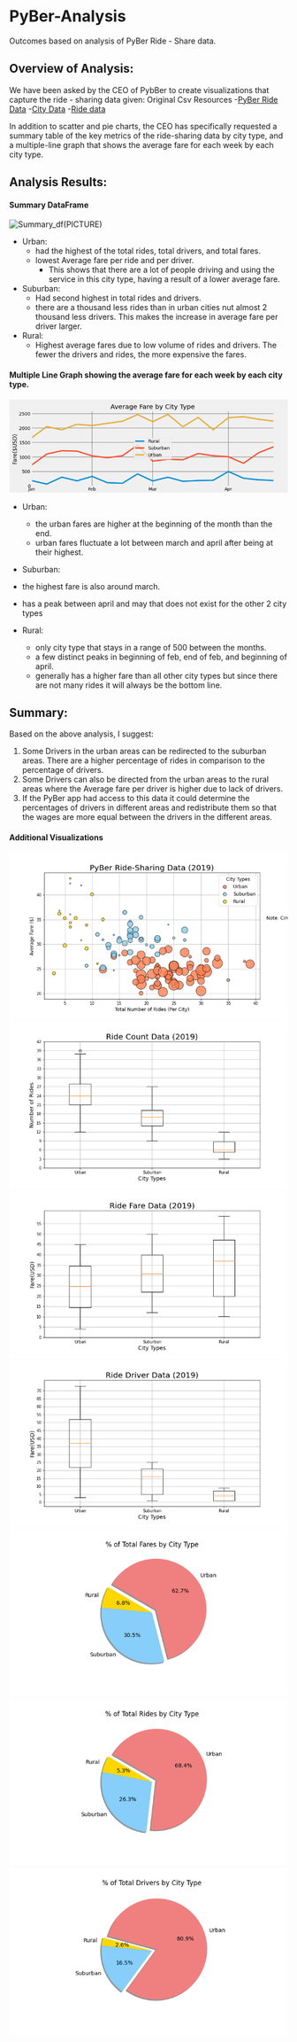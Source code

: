 # PyBer-Analysis
Outcomes based on analysis of PyBer Ride - Share data.
## Overview of Analysis:
We have been asked by the CEO of PybBer to create visualizations that capture the ride - sharing data given:
Original Csv Resources
-[PyBer Ride Data](Resources/PyBer_ride_data.csv)
-[City Data](Resources/city_data.csv)
-[Ride data](Resources/ride_data.csv)

In addition to scatter and pie charts, the CEO has specifically requested a summary table of the key metrics of the ride-sharing data by city type, and a multiple-line graph that shows the average fare for each week by each city type.


## Analysis Results:
#### Summary DataFrame
![Summary_df](hhttps://i.ibb.co/YWnC87V/summarydf.png)(PICTURE)
- Urban:
  - had the highest of the total rides, total drivers, and total fares.
  - lowest Average fare per ride and per driver.
    - This shows that there are a lot of people driving and using the service in this city type, having a result of a lower average fare.
- Suburban:
  - Had second highest in total rides and drivers.
  - there are a thousand less rides than in urban cities nut almost 2 thousand less drivers. This makes the increase in average fare per driver larger.
- Rural:
  - Highest average fares due to low volume of rides and drivers. The fewer the drivers and rides, the more expensive the fares.

#### Multiple Line Graph showing the average fare for each week by each city type.
![M_L_G](Analysis/Fig8.png)
- Urban:
  - the urban fares are higher at the beginning of the month than the end.
  - urban fares fluctuate a lot between march and april after being at their highest.

- Suburban:
 - the highest fare is also around march.
 - has a peak between april and may that does not exist for the other 2 city types    

- Rural:
  - only city type that stays in a range of 500 between the months.
  - a few distinct peaks in beginning of feb, end of feb, and beginning of april.
  - generally has a higher fare than all other city types but since there are not many rides it will always be the bottom line.


## Summary:
Based on the above analysis, I suggest:
1. Some Drivers in the urban areas can be redirected to the suburban areas. There are a higher percentage of rides in comparison to the percentage of drivers.
2. Some Drivers can also be directed from the urban areas to the rural areas where the Average fare per driver is higher due to lack of drivers.
3. If the PyBer app had access to this data it could determine the percentages of drivers in different areas and redistribute them so that the wages are more equal between the drivers in the different areas.



#### Additional Visualizations
![1](Analysis/Fig1.png)
![2](Analysis/Fig2.png)
![3](Analysis/Fig3.png)
![4](Analysis/Fig4.png)
![5](Analysis/Fig5.png)
![6](Analysis/Fig6.png)
![7](Analysis/Fig7.png)
